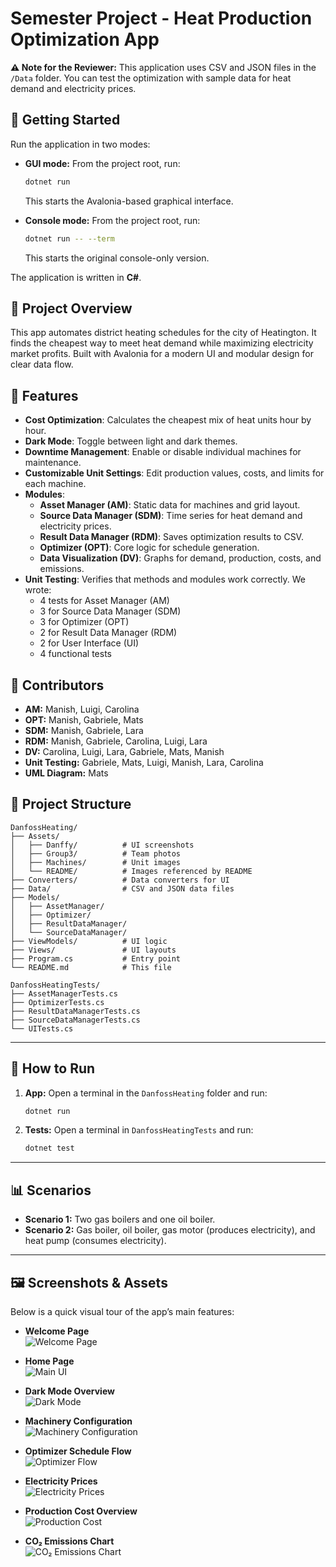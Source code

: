 # Semester Project - Heat Production Optimization App

**⚠️ Note for the Reviewer:**
This application uses CSV and JSON files in the `/Data` folder. You can test the optimization with sample data for heat demand and electricity prices.

## 🚀 Getting Started

Run the application in two modes:

- **GUI mode:** From the project root, run:

  ```bash
  dotnet run
  ```

  This starts the Avalonia-based graphical interface.

- **Console mode:** From the project root, run:

  ```bash
  dotnet run -- --term
  ```

  This starts the original console-only version.

The application is written in **C#**.

## 📌 Project Overview

This app automates district heating schedules for the city of Heatington. It finds the cheapest way to meet heat demand while maximizing electricity market profits. Built with Avalonia for a modern UI and modular design for clear data flow.

## 🎯 Features

- **Cost Optimization**: Calculates the cheapest mix of heat units hour by hour.
- **Dark Mode**: Toggle between light and dark themes.
- **Downtime Management**: Enable or disable individual machines for maintenance.
- **Customizable Unit Settings**: Edit production values, costs, and limits for each machine.
- **Modules**:
  - **Asset Manager (AM)**: Static data for machines and grid layout.
  - **Source Data Manager (SDM)**: Time series for heat demand and electricity prices.
  - **Result Data Manager (RDM)**: Saves optimization results to CSV.
  - **Optimizer (OPT)**: Core logic for schedule generation.
  - **Data Visualization (DV)**: Graphs for demand, production, costs, and emissions.
- **Unit Testing**: Verifies that methods and modules work correctly. We wrote:
  - 4 tests for Asset Manager (AM)
  - 3 for Source Data Manager (SDM)
  - 3 for Optimizer (OPT)
  - 2 for Result Data Manager (RDM)
  - 2 for User Interface (UI)
  - 4 functional tests

## 👥 Contributors

- **AM:** Manish, Luigi, Carolina
- **OPT:** Manish, Gabriele, Mats
- **SDM:** Manish, Gabriele, Lara
- **RDM:** Manish, Gabriele, Carolina, Luigi, Lara
- **DV:** Carolina, Luigi, Lara, Gabriele, Mats, Manish
- **Unit Testing:** Gabriele, Mats, Luigi, Manish, Lara, Carolina
- **UML Diagram:** Mats

## 📁 Project Structure

```plaintext
DanfossHeating/
├── Assets/
│   ├── Danffy/          # UI screenshots
│   ├── Group3/          # Team photos
│   ├── Machines/        # Unit images
│   └── README/          # Images referenced by README
├── Converters/          # Data converters for UI
├── Data/                # CSV and JSON data files
├── Models/              
│   ├── AssetManager/    
│   ├── Optimizer/       
│   ├── ResultDataManager/
│   └── SourceDataManager/
├── ViewModels/          # UI logic
├── Views/               # UI layouts
├── Program.cs           # Entry point
└── README.md            # This file

DanfossHeatingTests/
├── AssetManagerTests.cs
├── OptimizerTests.cs
├── ResultDataManagerTests.cs
├── SourceDataManagerTests.cs
└── UITests.cs
```

---

## 🔧 How to Run

1. **App:** Open a terminal in the `DanfossHeating` folder and run:

   ```bash
   dotnet run
   ```

2. **Tests:** Open a terminal in `DanfossHeatingTests` and run:

   ```bash
   dotnet test
   ```

---

## 📊 Scenarios

- **Scenario 1:** Two gas boilers and one oil boiler.
- **Scenario 2:** Gas boiler, oil boiler, gas motor (produces electricity), and heat pump (consumes electricity).

---

## 🖼️ Screenshots & Assets

Below is a quick visual tour of the app’s main features:

- **Welcome Page**  
  ![Welcome Page](DanfossHeating/Assets/README/welcome_page.png)

- **Home Page**  
  ![Main UI](DanfossHeating/Assets/README/main_ui.png)

- **Dark Mode Overview**  
  ![Dark Mode](DanfossHeating/Assets/README/dark_mode.png)

- **Machinery Configuration**  
  ![Machinery Configuration](DanfossHeating/Assets/README/machinery_page.png)

- **Optimizer Schedule Flow**  
  ![Optimizer Flow](DanfossHeating/Assets/README/optimizer_diagram.png)

- **Electricity Prices**  
  ![Electricity Prices](DanfossHeating/Assets/README/electricity_prices.png)

- **Production Cost Overview**  
  ![Production Cost](DanfossHeating/Assets/README/production_cost.png)

- **CO₂ Emissions Chart**  
  ![CO₂ Emissions Chart](DanfossHeating/Assets/README/CO2_emissions.png)
